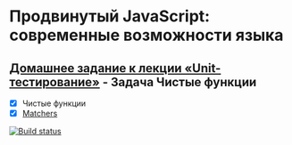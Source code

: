 # Продвинутый JavaScript: современные возможности языка
## [Домашнее задание к лекции «Unit-тестирование»](https://github.com/TomSG03/ajs-homeworks/tree/master/test-ci) - Задача Чистые функции
- [x] Чистые функции
- [x] [Matchers](https://github.com/TomSG03/Matchers)

[![Build status](https://ci.appveyor.com/api/projects/status/6p7u12dq2egixmoe/branch/master?svg=true)](https://ci.appveyor.com/project/TomSG03/pure-functions/branch/master)
